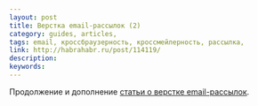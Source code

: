 ```yaml
---
layout: post
title: Верстка email-рассылок (2)
category: guides, articles, 
tags: email, кроссбраузерность, кроссмейлерность, рассылка, 
link: http://habrahabr.ru/post/114119/
description: 
keywords: 
---
```


<p>Продолжение и дополнение <a href="/search/id178">статьи о верстке email-рассылок</a>.</p>
